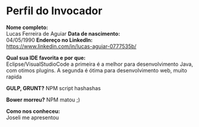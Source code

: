 Perfil do Invocador
========================

**Nome completo:**   
Lucas Ferreira de Aguiar
**Data de nascimento:**   
04/05/1990
**Endereço no LinkedIn:**  
https://www.linkedin.com/in/lucas-aguiar-0777535b/ 

**Qual sua IDE favorita e por que:**  
Eclipse/VisualStudioCode a primeira é a melhor para desenvolvimento Java, com otimos plugins. A segunda é ótima para desenvolvimento web, muito rapida

**GULP, GRUNT?**
NPM script hashashas

**Bower morreu?** 
NPM matou ;)

**Como nos conheceu:**   
Joseli me apresentou
